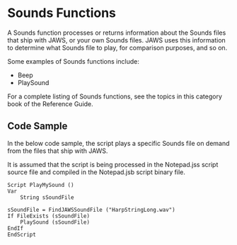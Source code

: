 # Sounds Functions

A Sounds function processes or returns information about the Sounds
files that ship with JAWS, or your own Sounds files. JAWS uses this
information to determine what Sounds file to play, for comparison
purposes, and so on.

Some examples of Sounds functions include:

- Beep
- PlaySound

For a complete listing of Sounds functions, see the topics in this
category book of the Reference Guide.

## Code Sample

In the below code sample, the script plays a specific Sounds file on
demand from the files that ship with JAWS.

It is assumed that the script is being processed in the Notepad.jss
script source file and compiled in the Notepad.jsb script binary file.

    Script PlayMySound ()
    Var
        String sSoundFile

    sSoundFile = FindJAWSSoundFile ("HarpStringLong.wav")
    If FileExists (sSoundFile)
        PlaySound (sSoundFile)
    EndIf
    EndScript
